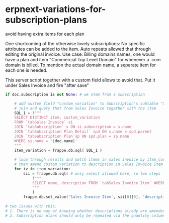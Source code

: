 # erpnext-variations-for-subscription-plans
avoid having extra items for each plan

One shortcoming of the otherwise lovely subscriptions: No specific attributes can be added to the item. Auto repeats allowed that through editing the original invoice.
Use case: Billing domains names, one would have a plan and item "Commercial Top Level Domain" for whenever a .com domain is billed. To mention the actual domain name, a separate item for each one is needed.

This server script together with a custom field allows to avoid that. Put it under Sales Invoice and fire "after save"
```python
if doc.subscription is not None: # we stem from a subscription

    # add sustom field "custom_variation" to Subscription's subtable "Subscription Plan Detail"
    # join and query that from Sales Invoice together with the item
    SQL_1 = f"""
    SELECT DISTINCT item, custom_variation
    FROM `tabSales Invoice` si
    JOIN `tabSubscription` s ON si.subscription = s.name
    JOIN `tabSubscription Plan Detail` spd ON s.name = spd.parent
    JOIN `tabSubscription Plan`sp ON spd.plan = sp.name
    WHERE si.name = '{doc.name}'
    """
    item_variation = frappe.db.sql( SQL_1 )
    
    # loop through results and match items in sales invoice by item_code.
    # then amend custom_variation to description in Sales Invoice Item
    for iv in item_variation:
        sii = frappe.db.sql( # only select allowed here, so two steps
            f"""
            SELECT name, description FROM `tabSales Invoice Item` WHERE item_code = '{iv[0]}' AND parent = '{doc.name}'
            """
            )
        frappe.db.set_value('Sales Invoice Item', sii[0][0], 'description', sii[0][1] + ' ' + iv[1])
        
# two issues with this:
# 1. There is no way of knowing whether descriptions alredy are amended; Repeatingly saving a subscription-generated invoice will hence just lengthen the description
# 2. Subscription plans should only be repeated via the quantity column, otherwise the amendmend will be the same for each
```
